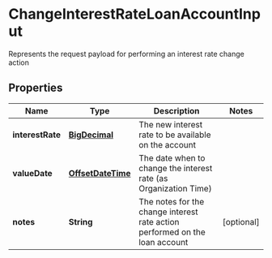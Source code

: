 

# ChangeInterestRateLoanAccountInput

Represents the request payload for performing an interest rate change action
## Properties

Name | Type | Description | Notes
------------ | ------------- | ------------- | -------------
**interestRate** | [**BigDecimal**](BigDecimal.md) | The new interest rate to be available on the account | 
**valueDate** | [**OffsetDateTime**](OffsetDateTime.md) | The date when to change the interest rate (as Organization Time) | 
**notes** | **String** | The notes for the change interest rate action performed on the loan account |  [optional]



